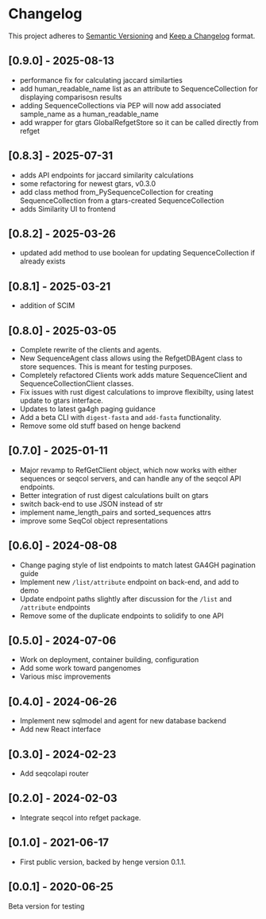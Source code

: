 # Changelog

This project adheres to [Semantic Versioning](https://semver.org/spec/v2.0.0.html) and [Keep a Changelog](https://keepachangelog.com/en/1.0.0/) format. 


## [0.9.0] - 2025-08-13

- performance fix for calculating jaccard similarties
- add human_readable_name list as an attribute to SequenceCollection for displaying comparisosn results
- adding SequenceCollections via PEP will now add associated sample_name as a human_readable_name
- add wrapper for gtars GlobalRefgetStore so it can be called directly from refget

## [0.8.3] - 2025-07-31

- adds API endpoints for jaccard similarity calculations
- some refactoring for newest gtars, v0.3.0
- add class method from_PySequenceCollection for creating SequenceCollection from a gtars-created SequenceCollection
- adds Similarity UI to frontend

## [0.8.2] - 2025-03-26

- updated add method to use boolean for updating SequenceCollection if already exists

## [0.8.1] - 2025-03-21

- addition of SCIM

## [0.8.0] - 2025-03-05

- Complete rewrite of the clients and agents.
- New SequenceAgent class allows using the RefgetDBAgent class to store sequences. This is meant for testing purposes.
- Completely refactored Clients work adds mature SequenceClient and SequenceCollectionClient classes.
- Fix issues with rust digest calculations to improve flexibilty, using latest update to gtars interface.
- Updates to latest ga4gh paging guidance
- Add a beta CLI with `digest-fasta` and `add-fasta` functionality.
- Remove some old stuff based on henge backend

## [0.7.0] - 2025-01-11

- Major revamp to RefGetClient object, which now works with either sequences or seqcol servers, and can handle any of the seqcol API endpoints.
- Better integration of rust digest calculations built on gtars
- switch back-end to use JSON instead of str
- implement name_length_pairs and sorted_sequences attrs
- improve some SeqCol object representations

## [0.6.0] - 2024-08-08

- Change paging style of list endpoints to match latest GA4GH pagination guide
- Implement new `/list/attribute` endpoint on back-end, and add to demo
- Update endpoint paths slightly after discussion for the `/list` and `/attribute` endpoints
- Remove some of the duplicate endpoints to solidify to one API

## [0.5.0] - 2024-07-06

- Work on deployment, container building, configuration
- Add some work toward pangenomes
- Various misc improvements

## [0.4.0] - 2024-06-26

- Implement new sqlmodel and agent for new database backend
- Add new React interface


## [0.3.0] - 2024-02-23

- Add seqcolapi router

## [0.2.0] - 2024-02-03

- Integrate seqcol into refget package.

## [0.1.0] - 2021-06-17

- First public version, backed by henge version 0.1.1.

## [0.0.1] - 2020-06-25

Beta version for testing
